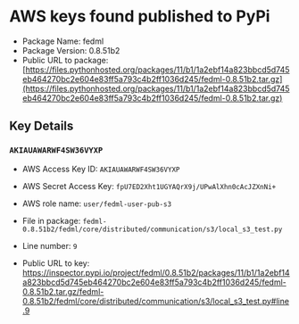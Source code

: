# AWS keys found published to PyPi

* Package Name: fedml
* Package Version: 0.8.51b2
* Public URL to package: [https://files.pythonhosted.org/packages/11/b1/1a2ebf14a823bbcd5d745eb464270bc2e604e83ff5a793c4b2ff1036d245/fedml-0.8.51b2.tar.gz](https://files.pythonhosted.org/packages/11/b1/1a2ebf14a823bbcd5d745eb464270bc2e604e83ff5a793c4b2ff1036d245/fedml-0.8.51b2.tar.gz)

## Key Details

### `AKIAUAWARWF4SW36VYXP`

* AWS Access Key ID: `AKIAUAWARWF4SW36VYXP`
* AWS Secret Access Key: `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` 
* AWS role name: `user/fedml-user-pub-s3`
* File in package: `fedml-0.8.51b2/fedml/core/distributed/communication/s3/local_s3_test.py`
* Line number: `9`

* Public URL to key: https://inspector.pypi.io/project/fedml/0.8.51b2/packages/11/b1/1a2ebf14a823bbcd5d745eb464270bc2e604e83ff5a793c4b2ff1036d245/fedml-0.8.51b2.tar.gz/fedml-0.8.51b2/fedml/core/distributed/communication/s3/local_s3_test.py#line.9


